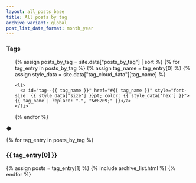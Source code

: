 ```yaml
---
layout: all_posts_base
title: All posts by tag
archive_variant: global
post_list_date_format: month_year
---
```


<h3>Tags</h3>

<ul id="tag_cloud">
  {% assign posts_by_tag = site.data["posts_by_tag"] | sort %}
  {% for tag_entry in posts_by_tag %}
    {% assign tag_name = tag_entry[0] %}
    {% assign style_data = site.data["tag_cloud_data"][tag_name] %}

    <li>
      <a id="tag--{{ tag_name }}" href="#{{ tag_name }}" style="font-size: {{ style_data['size'] }}pt; color: {{ style_data['hex'] }}">{{ tag_name | replace: "-", "&#8209;" }}</a>
    </li>

{% endfor %}

</ul>

<div class="post__separator" aria-hidden="true">&#9670;</div>

{% for tag_entry in posts_by_tag %}

  <h3 id="{{ tag_entry[0] }}">{{ tag_entry[0] }}</h3>

{% assign posts = tag_entry[1] %}
{% include archive_list.html %}
{% endfor %}
